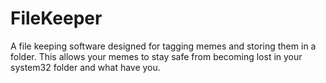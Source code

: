 # FileKeeper
A file keeping software designed for tagging memes and storing them in a folder. This allows your memes to stay safe from becoming lost in your system32 folder and what have you.
